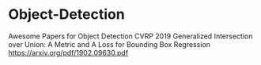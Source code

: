 # Object-Detection
Awesome Papers for Object Detection
CVRP 2019
Generalized Intersection over Union: A Metric and A Loss for Bounding Box Regression
https://arxiv.org/pdf/1902.09630.pdf
